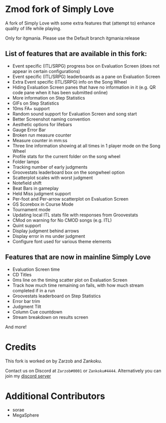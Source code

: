# Zmod fork of Simply Love

A fork of Simply Love with some extra features that (attempt to) enhance quality of life while playing.

Only for itgmania. Please use the Default branch itgmania:release

## List of features that are available in this fork:

  * Event specific (ITL/SRPG) progress box on Evaluation Screen (does not appear in certain configurations)
  * Event specific (ITL/SRPG) leaderboards as a pane on Evaluation Screen
  * Extra Event specific (ITL/SRPG) info on the Song Wheel
  * Hiding Evaluation Screen panes that have no information in it (e.g. QR code pane when it has been submitted online)
  * More information on Step Statistics
  * GIFs on Step Statistics
  * 10ms FA+ support
  * Random sound support for Evaluation Screen and song start
  * Better Screenshot naming convention
  * Aesthetic options for lifebars
  * Gauge Error Bar
  * Broken run measure counter
  * Measure counter in mm:ss
  * Three line information showing at all times in 1 player mode on the Song Wheel
  * Profile stats for the current folder on the song wheel
  * Folder lamps
  * Tracking number of early judgments
  * Groovestats leaderboard box on the songwheel option
  * Scatterplot scales with worst judgment
  * Notefield shift
  * Beat Bars in gameplay
  * Held Miss judgment support
  * Per-foot and Per-arrow scatterplot on Evaluation Screen
  * GS Scorebox in Course Mode
  * Tournament mode
  * Updating local ITL stats file with responses from Groovestats
  * CMod on warning for No CMOD songs (e.g. ITL)
  * Quint support
  * Display judgment behind arrows
  * Display error in ms under judgment
  * Configure font used for various theme elements

## Features that are now in mainline Simply Love

  * Evaluation Screen time
  * CD Titles
  * 0ms line on the timing scatter plot on Evaluation Screen
  * Track how much time remaining on fails, with how much stream completed if in a run
  * Groovestats leaderboard on Step Statistics
  * Error bar trim
  * Judgment Tilt
  * Column Cue countdown
  * Stream breakdown on results screen

And more!

# Credits

This fork is worked on by Zarzob and Zankoku.

Contact us on Discord at `Zarzob#0001` or `Zankoku#4444`. Alternatively you can join my [discord server](https://discord.gg/zarzob)

# Additional Contributors

  * sorae
  * MegaSphere
